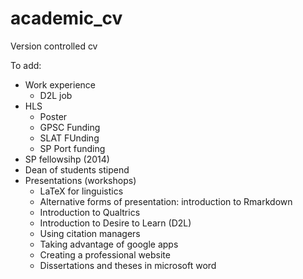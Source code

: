 academic_cv
===========

Version controlled cv

To add:

- Work experience
	- D2L job
- HLS
	- Poster
	- GPSC Funding
	- SLAT FUnding
	- SP Port funding
- SP fellowsihp (2014)
- Dean of students stipend
- Presentations (workshops)
	- LaTeX for linguistics
	- Alternative forms of presentation: introduction to Rmarkdown
	- Introduction to Qualtrics
	- Introduction to Desire to Learn (D2L)
	- Using citation managers
	- Taking advantage of google apps
	- Creating a professional website
	- Dissertations and theses in microsoft word
